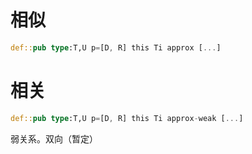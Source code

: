 # 相似 

```rs
def::pub type:T,U p=[D, R] this Ti approx [...]
```


# 相关

```rs
def::pub type:T,U p=[D, R] this Ti approx-weak [...]
```

弱关系。双向（暂定）